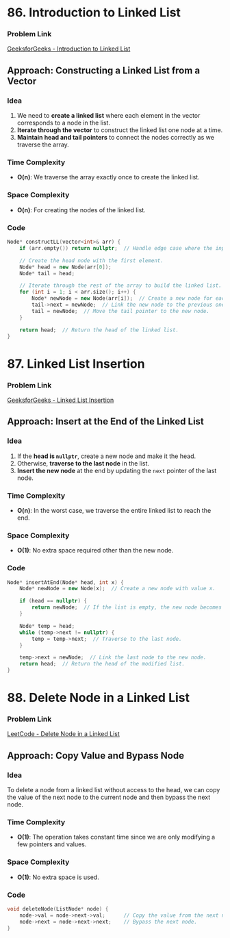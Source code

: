 # 86. Introduction to Linked List

### Problem Link

[GeeksforGeeks - Introduction to Linked List](https://www.geeksforgeeks.org/problems/introduction-to-linked-list/0)

## Approach: Constructing a Linked List from a Vector

### Idea

1. We need to **create a linked list** where each element in the vector corresponds to a node in the list.
2. **Iterate through the vector** to construct the linked list one node at a time.
3. **Maintain head and tail pointers** to connect the nodes correctly as we traverse the array.

### Time Complexity

- **O(n)**: We traverse the array exactly once to create the linked list.

### Space Complexity

- **O(n)**: For creating the nodes of the linked list.

### Code

```cpp
Node* constructLL(vector<int>& arr) {
    if (arr.empty()) return nullptr;  // Handle edge case where the input vector is empty.

    // Create the head node with the first element.
    Node* head = new Node(arr[0]);
    Node* tail = head;

    // Iterate through the rest of the array to build the linked list.
    for (int i = 1; i < arr.size(); i++) {
        Node* newNode = new Node(arr[i]);  // Create a new node for each element.
        tail->next = newNode;  // Link the new node to the previous one.
        tail = newNode;  // Move the tail pointer to the new node.
    }

    return head;  // Return the head of the linked list.
}
```

# 87. Linked List Insertion

### Problem Link

[GeeksforGeeks - Linked List Insertion](https://www.geeksforgeeks.org/problems/linked-list-insertion-1587115620/0)

## Approach: Insert at the End of the Linked List

### Idea

1. If the **head is `nullptr`**, create a new node and make it the head.
2. Otherwise, **traverse to the last node** in the list.
3. **Insert the new node** at the end by updating the `next` pointer of the last node.

### Time Complexity

- **O(n)**: In the worst case, we traverse the entire linked list to reach the end.

### Space Complexity

- **O(1)**: No extra space required other than the new node.

### Code

```cpp
Node* insertAtEnd(Node* head, int x) {
    Node* newNode = new Node(x);  // Create a new node with value x.

    if (head == nullptr) {
        return newNode;  // If the list is empty, the new node becomes the head.
    }

    Node* temp = head;
    while (temp->next != nullptr) {
        temp = temp->next;  // Traverse to the last node.
    }

    temp->next = newNode;  // Link the last node to the new node.
    return head;  // Return the head of the modified list.
}
```

# 88. Delete Node in a Linked List

### Problem Link

[LeetCode - Delete Node in a Linked List](https://leetcode.com/problems/delete-node-in-a-linked-list/description/)

## Approach: Copy Value and Bypass Node

### Idea

To delete a node from a linked list without access to the head, we can copy the value of the next node to the current node and then bypass the next node.

### Time Complexity

- **O(1)**: The operation takes constant time since we are only modifying a few pointers and values.

### Space Complexity

- **O(1)**: No extra space is used.

### Code

```cpp
void deleteNode(ListNode* node) {
    node->val = node->next->val;      // Copy the value from the next node.
    node->next = node->next->next;    // Bypass the next node.
}
```
